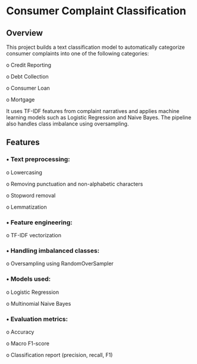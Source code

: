 # Consumer Complaint Classification
## Overview
This project builds a text classification model to automatically categorize consumer complaints into one of the following categories:

o Credit Reporting

o	Debt Collection

o	Consumer Loan

o	Mortgage

It uses TF-IDF features from complaint narratives and applies machine learning models such as Logistic Regression and Naive Bayes. The pipeline also handles class imbalance using oversampling.

## Features
### •	Text preprocessing:
o	Lowercasing

o	Removing punctuation and non-alphabetic characters

o	Stopword removal

o	Lemmatization
### •	Feature engineering:
o	TF-IDF vectorization
### •	Handling imbalanced classes:
o	Oversampling using RandomOverSampler
### •	Models used:
o	Logistic Regression

o	Multinomial Naive Bayes
### •	Evaluation metrics:
o	Accuracy

o	Macro F1-score

o	Classification report (precision, recall, F1)

